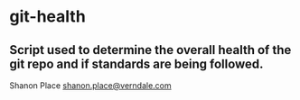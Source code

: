 # git-health
## Script used to determine the overall health of the git repo and if standards are being followed.

Shanon Place
shanon.place@verndale.com